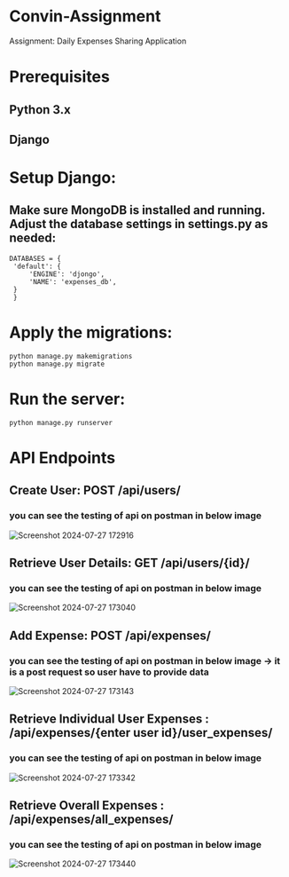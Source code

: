 # Convin-Assignment
Assignment: Daily Expenses Sharing Application

 # Prerequisites
 ## Python 3.x
 ## Django

# Setup Django:
  ## Make sure MongoDB is installed and running. Adjust the database settings in settings.py as needed:
   ```
  DATABASES = {
    'default': {
        'ENGINE': 'djongo',
        'NAME': 'expenses_db',
    }
    }
  ```


# Apply the migrations:

```
python manage.py makemigrations
python manage.py migrate
```

# Run the server:

```
python manage.py runserver
```

# API Endpoints

## Create User: POST /api/users/
### you can see the testing of api on postman in below image
![Screenshot 2024-07-27 172916](https://github.com/user-attachments/assets/503acce6-0df0-4a26-8a0f-c1e540a588dc)



## Retrieve User Details: GET /api/users/{id}/
### you can see the testing of api on postman in below image
![Screenshot 2024-07-27 173040](https://github.com/user-attachments/assets/af5e58b4-602d-4e15-bd63-876108cd6034)

## Add Expense: POST /api/expenses/
### you can see the testing of api on postman in below image -> it is a post request so user have to provide data 
![Screenshot 2024-07-27 173143](https://github.com/user-attachments/assets/97c1c5c7-fbe9-4190-9cbc-bedf81fd8eb5)

## Retrieve Individual User Expenses : /api/expenses/{enter user id}/user_expenses/
### you can see the testing of api on postman in below image
![Screenshot 2024-07-27 173342](https://github.com/user-attachments/assets/2f2e202f-203c-43ed-a0ef-378122692f16)

## Retrieve Overall Expenses : /api/expenses/all_expenses/
### you can see the testing of api on postman in below image
![Screenshot 2024-07-27 173440](https://github.com/user-attachments/assets/6ba09b6d-2bd4-4bbd-8c10-2ce87c28085c)

